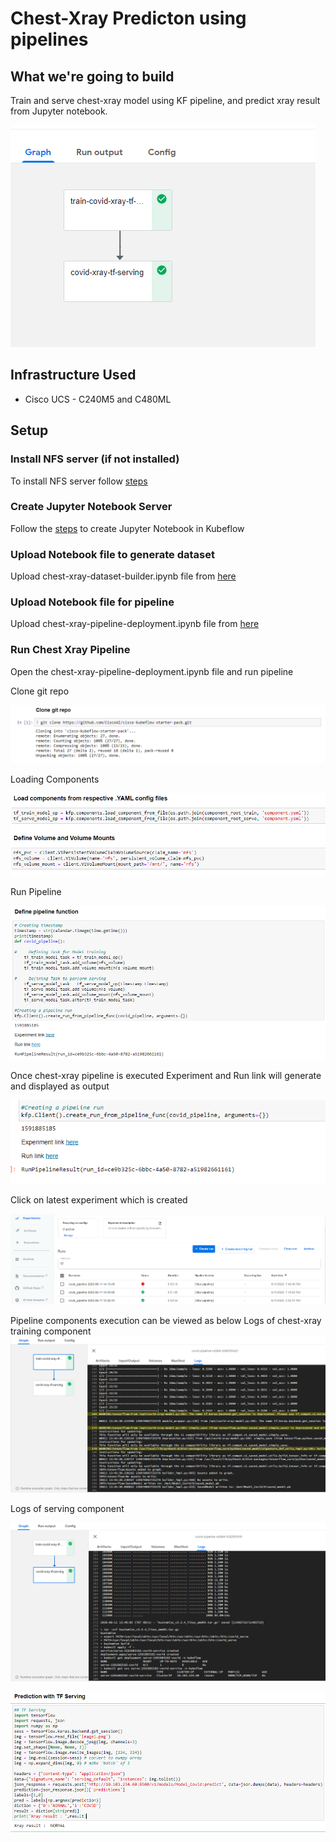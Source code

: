 # Chest-Xray Predicton using pipelines

## What we're going to build

Train and serve chest-xray model using KF pipeline, and predict xray result from Jupyter notebook.

![TF-Chest Xray Pipeline](pictures/0-xray-graph.PNG)

## Infrastructure Used

* Cisco UCS - C240M5 and C480ML

## Setup

### Install NFS server (if not installed)

To install NFS server follow [steps](../../../../../networking/ble-localization/onprem/pipelines#install-nfs-server-if-not-installed)

### Create Jupyter Notebook Server

Follow the [steps](./../../notebook#create--connect-to-jupyter-notebook-server)  to create Jupyter Notebook in Kubeflow

### Upload Notebook file to generate dataset

Upload chest-xray-dataset-builder.ipynb file from [here](./chest-xray-dataset-builder.ipynb)

### Upload Notebook file for pipeline

Upload chest-xray-pipeline-deployment.ipynb file from [here](./chest-xray-pipeline-deployment.ipynb)

### Run Chest Xray Pipeline

Open the chest-xray-pipeline-deployment.ipynb file and run pipeline

Clone git repo

![TF-Chest Xray  Pipeline](pictures/1-git-clone.png)

Loading Components

![TF-BLERSSI Pipeline](pictures/2-load-compoents.PNG)

Run Pipeline

![TF-Chest Xray Pipeline](pictures/2-run-pipeline.PNG)

Once chest-xray pipeline is executed Experiment and Run link will generate and displayed as output

![TF-Chest Xray Pipeline](pictures/3-exp-link.PNG)

Click on latest experiment which is created

![TF-Chest Xray Pipeline](pictures/4-pipeline-created.PNG)

Pipeline components execution can be viewed as below
Logs of chest-xray training component
![TF-Chest Xray Pipeline](pictures/6-pipeline-completed.PNG)

Logs of serving component

![TF-Chest Xray Pipeline](pictures/3-serving.PNG)

![TF-Network Traffic Pipeline](pictures/8-show-table.PNG)
